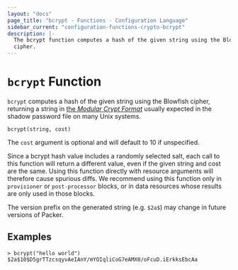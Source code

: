 ```yaml
---
layout: "docs"
page_title: "bcrypt - Functions - Configuration Language"
sidebar_current: "configuration-functions-crypto-bcrypt"
description: |-
  The bcrypt function computes a hash of the given string using the Blowfish
  cipher.
---
```


# `bcrypt` Function


`bcrypt` computes a hash of the given string using the Blowfish cipher,
returning a string in [the _Modular Crypt
Format_](https://passlib.readthedocs.io/en/stable/modular_crypt_format.html)
usually expected in the shadow password file on many Unix systems.

```hcl
bcrypt(string, cost)
```

The `cost` argument is optional and will default to 10 if unspecified.

Since a bcrypt hash value includes a randomly selected salt, each call to this
function will return a different value, even if the given string and cost are
the same. Using this function directly with resource arguments will therefore
cause spurious diffs. We recommend using this function only in `provisioner` or
`post-processor` blocks, or in data resources whose results are only used in
those blocks.

The version prefix on the generated string (e.g. `$2a$`) may change in future
versions of Packer.

## Examples

```
> bcrypt("hello world")
$2a$10$D5grTTzcsqyvAeIAnY/mYOIqliCoG7eAMX0/oFcuD.iErkksEbcAa
```
